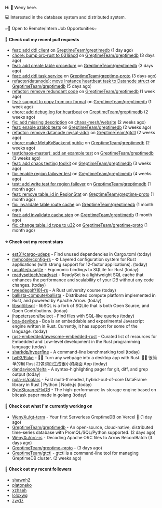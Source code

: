 Hi 👋 Weny here.

💻 Interested in the database system and distributed system.

~🍺 Open to Remote/Intern Job Opportunities~

#### 🔨 Check out my recent pull requests

- [feat: add ddl client](https://github.com/GreptimeTeam/greptimedb/pull/1856) on [GreptimeTeam/greptimedb](https://github.com/GreptimeTeam/greptimedb) (1 day ago)
- [chore: bump orc-rust to 0319acd](https://github.com/GreptimeTeam/greptimedb/pull/1847) on [GreptimeTeam/greptimedb](https://github.com/GreptimeTeam/greptimedb) (3 days ago)
- [feat: add create table procedure](https://github.com/GreptimeTeam/greptimedb/pull/1845) on [GreptimeTeam/greptimedb](https://github.com/GreptimeTeam/greptimedb) (3 days ago)
- [feat: add ddl task service](https://github.com/GreptimeTeam/greptime-proto/pull/53) on [GreptimeTeam/greptime-proto](https://github.com/GreptimeTeam/greptime-proto) (3 days ago)
- [refactor(datanode): move Instance heartbeat task to Datanode struct](https://github.com/GreptimeTeam/greptimedb/pull/1832) on [GreptimeTeam/greptimedb](https://github.com/GreptimeTeam/greptimedb) (5 days ago)
- [refactor: remove redundant code](https://github.com/GreptimeTeam/greptimedb/pull/1821) on [GreptimeTeam/greptimedb](https://github.com/GreptimeTeam/greptimedb) (1 week ago)
- [feat: support to copy from orc format](https://github.com/GreptimeTeam/greptimedb/pull/1814) on [GreptimeTeam/greptimedb](https://github.com/GreptimeTeam/greptimedb) (1 week ago)
- [chore: add debug log for heartbeat](https://github.com/GreptimeTeam/greptimedb/pull/1770) on [GreptimeTeam/greptimedb](https://github.com/GreptimeTeam/greptimedb) (2 weeks ago)
- [fix: add missing description](https://github.com/chaos-mesh/website/pull/389) on [chaos-mesh/website](https://github.com/chaos-mesh/website) (2 weeks ago)
- [feat: enable azblob tests](https://github.com/GreptimeTeam/greptimedb/pull/1765) on [GreptimeTeam/greptimedb](https://github.com/GreptimeTeam/greptimedb) (2 weeks ago)
- [refactor: remove datanode mysql-addr](https://github.com/GreptimeTeam/gtctl/pull/81) on [GreptimeTeam/gtctl](https://github.com/GreptimeTeam/gtctl) (2 weeks ago)
- [chore: make MetaKvBackend public](https://github.com/GreptimeTeam/greptimedb/pull/1761) on [GreptimeTeam/greptimedb](https://github.com/GreptimeTeam/greptimedb) (2 weeks ago)
- [test(chaos-master): add an example test](https://github.com/GreptimeTeam/greptimedb/pull/1736) on [GreptimeTeam/greptimedb](https://github.com/GreptimeTeam/greptimedb) (3 weeks ago)
- [feat: add chaos testing toolkit](https://github.com/GreptimeTeam/greptimedb/pull/1713) on [GreptimeTeam/greptimedb](https://github.com/GreptimeTeam/greptimedb) (3 weeks ago)
- [fix: enable region failover test](https://github.com/GreptimeTeam/greptimedb/pull/1699) on [GreptimeTeam/greptimedb](https://github.com/GreptimeTeam/greptimedb) (4 weeks ago)
- [test: add write test for region failover](https://github.com/GreptimeTeam/greptimedb/pull/1673) on [GreptimeTeam/greptimedb](https://github.com/GreptimeTeam/greptimedb) (1 month ago)
- [feat: remove table_id in RegionStat](https://github.com/GreptimeTeam/greptime-proto/pull/43) on [GreptimeTeam/greptime-proto](https://github.com/GreptimeTeam/greptime-proto) (1 month ago)
- [fix: invalidate table route cache](https://github.com/GreptimeTeam/greptimedb/pull/1663) on [GreptimeTeam/greptimedb](https://github.com/GreptimeTeam/greptimedb) (1 month ago)
- [feat: add invalidate cache step](https://github.com/GreptimeTeam/greptimedb/pull/1658) on [GreptimeTeam/greptimedb](https://github.com/GreptimeTeam/greptimedb) (1 month ago)
- [fix: change table_id type to u32](https://github.com/GreptimeTeam/greptime-proto/pull/40) on [GreptimeTeam/greptime-proto](https://github.com/GreptimeTeam/greptime-proto) (1 month ago)

#### ⭐ Check out my recent stars

- [est31/cargo-udeps](https://github.com/est31/cargo-udeps) - Find unused dependencies in Cargo.toml (today)
- [mehcode/config-rs](https://github.com/mehcode/config-rs) - ⚙️ Layered configuration system for Rust applications (with strong support for 12-factor applications). (today)
- [rusqlite/rusqlite](https://github.com/rusqlite/rusqlite) - Ergonomic bindings to SQLite for Rust (today)
- [readysettech/readyset](https://github.com/readysettech/readyset) - ReadySet is a lightweight SQL cache that enhances the performance and scalability of your DB without any code changes. (today)
- [tweedegolf/101-rs](https://github.com/tweedegolf/101-rs) - A Rust university course (today)
- [ballista-compute/ballista](https://github.com/ballista-compute/ballista) - Distributed compute platform implemented in Rust, and powered by Apache Arrow. (today)
- [libsql/libsql](https://github.com/libsql/libsql) - libSQL is a fork of SQLite that is both Open Source, and Open Contributions. (today)
- [jhspetersson/fselect](https://github.com/jhspetersson/fselect) - Find files with SQL-like queries (today)
- [boa-dev/boa](https://github.com/boa-dev/boa) - Boa is an embeddable and experimental Javascript engine written in Rust. Currently, it has support for some of the language. (today)
- [rust-embedded/awesome-embedded-rust](https://github.com/rust-embedded/awesome-embedded-rust) - Curated list of resources for Embedded and Low-level development in the Rust programming language (today)
- [sharkdp/hyperfine](https://github.com/sharkdp/hyperfine) - A command-line benchmarking tool (today)
- [tw93/Pake](https://github.com/tw93/Pake) - 🤱🏻 Turn any webpage into a desktop app with Rust.  🤱🏻 很简单的用 Rust 打包网页生成很小的桌面 App (today)
- [dandavison/delta](https://github.com/dandavison/delta) - A syntax-highlighting pager for git, diff, and grep output (today)
- [pola-rs/polars](https://github.com/pola-rs/polars) - Fast multi-threaded, hybrid-out-of-core DataFrame library in Rust | Python | Node.js (today)
- [ByteStorage/FlyDB](https://github.com/ByteStorage/FlyDB) - The high-performance kv storage engine based on bitcask paper made in golang (today)

#### 👷 Check out what I'm currently working on

- [WenyXu/gt-term](https://github.com/WenyXu/gt-term) - Your first Serverless GreptimeDB on Vercel 🤣 (1 day ago)
- [GreptimeTeam/greptimedb](https://github.com/GreptimeTeam/greptimedb) - An open-source, cloud-native, distributed time-series database with PromQL/SQL/Python supported. (2 days ago)
- [WenyXu/orc-rs](https://github.com/WenyXu/orc-rs) - Decoding Apache ORC files to Arrow RecordBatch (3 days ago)
- [GreptimeTeam/greptime-proto](https://github.com/GreptimeTeam/greptime-proto) -  (3 days ago)
- [GreptimeTeam/gtctl](https://github.com/GreptimeTeam/gtctl) - gtctl is a command-line tool for managing GreptimeDB cluster. (2 weeks ago)

#### 👯 Check out my recent followers

- [shawnh2](https://github.com/shawnh2)
- [platoneko](https://github.com/platoneko)
- [xzhseh](https://github.com/xzhseh)
- [loloxwg](https://github.com/loloxwg)
- [zyy17](https://github.com/zyy17)



